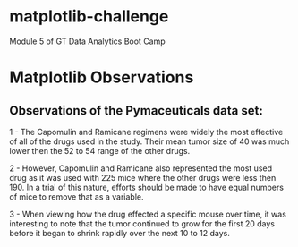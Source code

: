 # matplotlib-challenge
Module 5 of GT Data Analytics Boot Camp

# Matplotlib Observations
## Observations of the Pymaceuticals data set:

1 - The Capomulin and Ramicane regimens were widely the most effective of all of the drugs used in the study.  Their mean tumor size of 40 was much lower then the 52 to 54 range of the other drugs.

2 - However, Capomulin and Ramicane also represented the most used drug as it was used with 225 mice where the other drugs were less then 190.  In a trial of this nature, efforts should be made to have equal numbers of mice to remove that as a variable.

3 - When viewing how the drug effected a specific mouse over time, it was interesting to note that the tumor continued to grow for the first 20 days before it began to shrink rapidly over the next 10 to 12 days.
